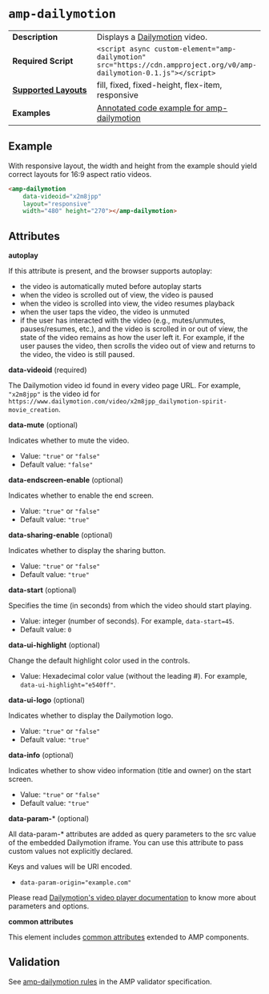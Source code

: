 <!---
Copyright 2016 The AMP HTML Authors. All Rights Reserved.

Licensed under the Apache License, Version 2.0 (the "License");
you may not use this file except in compliance with the License.
You may obtain a copy of the License at

      http://www.apache.org/licenses/LICENSE-2.0

Unless required by applicable law or agreed to in writing, software
distributed under the License is distributed on an "AS-IS" BASIS,
WITHOUT WARRANTIES OR CONDITIONS OF ANY KIND, either express or implied.
See the License for the specific language governing permissions and
limitations under the License.
-->

# <a name="amp-dailymotion"></a> `amp-dailymotion`

<table>
  <tr>
    <td width="40%"><strong>Description</strong></td>
    <td> Displays a <a href="http://www.dailymotion.com/">Dailymotion</a> video.</td>
  </tr>
  <tr>
    <td width="40%"><strong>Required Script</strong></td>
    <td><code>&lt;script async custom-element="amp-dailymotion" src="https://cdn.ampproject.org/v0/amp-dailymotion-0.1.js">&lt;/script></code></td>
  </tr>
  <tr>
    <td class="col-fourty"><strong><a href="https://www.ampproject.org/docs/guides/responsive/control_layout.html">Supported Layouts</a></strong></td>
    <td>fill, fixed, fixed-height, flex-item, responsive</td>
  </tr>
  <tr>
    <td width="40%"><strong>Examples</strong></td>
    <td><a href="https://ampbyexample.com/components/amp-dailymotion/">Annotated code example for amp-dailymotion</a></td>
  </tr>
</table>

## Example

With responsive layout, the width and height from the example should yield correct layouts for 16:9 aspect ratio videos.

```html
<amp-dailymotion
    data-videoid="x2m8jpp"
    layout="responsive"
    width="480" height="270"></amp-dailymotion>
```

## Attributes

**autoplay**

If this attribute is present, and the browser supports autoplay:

* the video is automatically muted before autoplay starts
* when the video is scrolled out of view, the video is paused
* when the video is scrolled into view, the video resumes playback
* when the user taps the video, the video is unmuted
* if the user has interacted with the video (e.g., mutes/unmutes, pauses/resumes, etc.), and the video is scrolled in or out of view, the state of the video remains as how the user left it.  For example, if the user pauses the video, then scrolls the video out of view and returns to the video, the video is still paused.

**data-videoid** (required)

The Dailymotion video id found in every video page URL. For example, `"x2m8jpp"` is the video id for `https://www.dailymotion.com/video/x2m8jpp_dailymotion-spirit-movie_creation`.

**data-mute** (optional)

Indicates whether to mute the video.

* Value: `"true"` or `"false"`
* Default value: `"false"`

**data-endscreen-enable** (optional)

Indicates whether to enable the end screen.

* Value: `"true"` or `"false"`
* Default value: `"true"`

**data-sharing-enable** (optional)

Indicates whether to display the sharing button.

* Value: `"true"` or `"false"`
* Default value: `"true"`

**data-start** (optional)

Specifies the time (in seconds) from which the video should start playing.

* Value: integer (number of seconds). For example, `data-start=45`.
* Default value: `0`

**data-ui-highlight** (optional)

Change the default highlight color used in the controls.

* Value: Hexadecimal color value (without the leading #). For example, `data-ui-highlight="e540ff"`.

**data-ui-logo** (optional)

Indicates whether to display the Dailymotion logo.

* Value: `"true"` or `"false"`
* Default value: `"true"`

**data-info** (optional)

Indicates whether to show video information (title and owner) on the start screen.

* Value: `"true"` or `"false"`
* Default value: `"true"`

**data-param-*** (optional)

All data-param-* attributes are added as query parameters to the src value of the embedded Dailymotion iframe. You can use this attribute to pass custom values not explicitly declared.

Keys and values will be URI encoded.

* `data-param-origin="example.com"`

Please read [Dailymotion's video player documentation](https://developer.dailymotion.com/player#player-parameters) to know more about parameters and options.

**common attributes**

This element includes [common attributes](https://www.ampproject.org/docs/reference/common_attributes) extended to AMP components.

## Validation

See [amp-dailymotion rules](https://github.com/ampproject/amphtml/blob/master/extensions/amp-dailymotion/validator-amp-dailymotion.protoascii) in the AMP validator specification.
